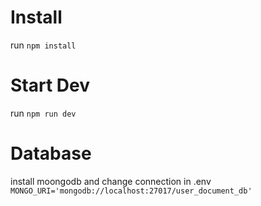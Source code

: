 Install
=======
run ```npm install```

Start Dev
=========
run ```npm run dev```

Database
========
install moongodb and change connection in .env
```MONGO_URI='mongodb://localhost:27017/user_document_db'```